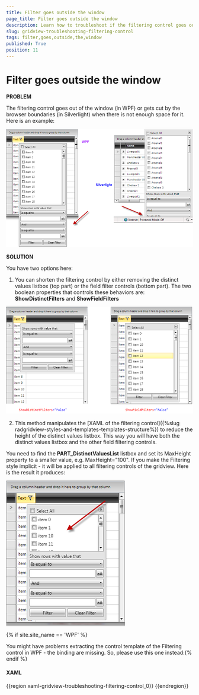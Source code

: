 ```yaml
---
title: Filter goes outside the window
page_title: Filter goes outside the window
description: Learn how to troubleshoot if the filtering control goes out of the window or gets cut by the browser boundaries when working with the Telerik WPF DataGrid.
slug: gridview-troubleshooting-filtering-control
tags: filter,goes,outside,the,window
published: True
position: 11
---
```


# Filter goes outside the window

__PROBLEM__

The filtering control goes out of the window (in WPF) or gets cut by the browser boundaries (in Silverlight) when there is not enough space for it. Here is an example:

![](images/troubleshooting_filtering_boundaries_gridview.png)

__SOLUTION__

You have two options here:

1. You can shorten the filtering control by either removing the distinct values listbox (top part) or the field filter controls (bottom part). The two boolean properties that controls these behaviors are: __ShowDistinctFilters__ and __ShowFieldFilters__

![](images/troubleshooting_filtering_boundaries_gridview2.png)

2. This method manipulates the [XAML of the filtering control]({%slug radgridview-styles-and-templates-templates-structure%}) to reduce the height of the distinct values listbox. This way you will have both the distinct values listbox and the other field filtering controls.

You need to find the __PART_DistinctValuesList__ listbox and set its MaxHeight property to a smaller value, e.g. MaxHeight="100". If you make the Filtering style implicit - it will be applied to all filtering controls of the gridview. Here is the result it produces:

![](images/troubleshooting_filtering_boundaries_gridview4.png)

{% if site.site_name == 'WPF' %}

You might have problems extracting the control template of the Filtering control in WPF - the binding are missing. So, please use this one instead:{% endif %}

#### __XAML__

{{region xaml-gridview-troubleshooting-filtering-control_0}}
	<Style TargetType="telerik:FilteringControl" >
	    <Setter Property="Template">
	        <Setter.Value>
	            <ControlTemplate TargetType="telerik:FilteringControl">
	                <Border BorderBrush="{TemplateBinding BorderBrush}" BorderThickness="{TemplateBinding BorderThickness}" CornerRadius="1" Margin="{TemplateBinding Margin}">
	                    <Border BorderBrush="White" BorderThickness="1" Background="{TemplateBinding Background}">
	                        <Grid>
	                            <StackPanel HorizontalAlignment="{TemplateBinding HorizontalContentAlignment}" MaxWidth="350" Margin="{TemplateBinding Padding}" MinWidth="200" VerticalAlignment="{TemplateBinding VerticalContentAlignment}">
	                                <StackPanel x:Name="PART_DistinctFilter" Visibility="{TemplateBinding DistinctFiltersVisibility}">
	                                    <CheckBox x:Name="PART_SelectAllCheckBox" Content="Select All" IsChecked="{Binding SelectAll, Mode=TwoWay}" Margin="0,2" telerik:LocalizationManager.ResourceKey="GridViewFilterSelectAll">
	                                        <telerik:StyleManager.Theme>
	                                            <telerik:Office_BlackTheme/>
	                                        </telerik:StyleManager.Theme>
	                                    </CheckBox>
	                                    <ListBox x:Name="PART_DistinctValuesList" ItemsSource="{Binding DistinctValues}" ScrollViewer.HorizontalScrollBarVisibility="Auto" 
	                                         MaxHeight="100" SelectionMode="Multiple">
	                                        <ListBox.ItemTemplate>
	                                            <DataTemplate>
	                                                <CheckBox Content="{Binding ConvertedValue}" IsChecked="{Binding IsActive, Mode=TwoWay}" VerticalContentAlignment="Center">
	                                                    <telerik:StyleManager.Theme>
	                                                        <telerik:Office_BlackTheme/>
	                                                    </telerik:StyleManager.Theme>
	                                                </CheckBox>
	                                            </DataTemplate>
	                                        </ListBox.ItemTemplate>
	                                        <telerik:StyleManager.Theme>
	                                            <telerik:Office_BlackTheme/>
	                                        </telerik:StyleManager.Theme>
	                                    </ListBox>
	                                </StackPanel>
	                                <StackPanel Margin="0,2" Visibility="{TemplateBinding FieldFiltersVisibility}">
	                                    <TextBlock Margin="0,2,0,0" telerik:LocalizationManager.ResourceKey="GridViewFilterShowRowsWithValueThat" Text="Show rows with value that"></TextBlock>
	                                    <telerik:RadComboBox x:Name="PART_Filter1ComboBox" ItemsSource="{Binding AvailableActions}" SelectedItem="{Binding Filter1.Operator, Mode=TwoWay}"  Margin="0,2">
	                                        <telerik:RadComboBox.ItemTemplate>
	                                            <DataTemplate>
	                                                <TextBlock>
	                                                    <TextBlock.Text>
	                                                        <Binding>
	                                                            <Binding.Converter>
	                                                                <telerik:FilterOperatorConverter/>
	                                                            </Binding.Converter>
	                                                        </Binding>
	                                                    </TextBlock.Text>
	                                                </TextBlock>
	                                            </DataTemplate>
	                                        </telerik:RadComboBox.ItemTemplate>
	                                        <telerik:StyleManager.Theme>
	                                            <telerik:Office_BlackTheme/>
	                                        </telerik:StyleManager.Theme>
	                                    </telerik:RadComboBox>
	                                    <ContentControl x:Name="PART_Filter1ContentControl" DataContext="{Binding Filter1}" HorizontalContentAlignment="Stretch" Margin="0,2" VerticalContentAlignment="Stretch"/>
	                                    <telerik:RadComboBox x:Name="PART_LogicalOperatorsComboBox"  ItemsSource="{Binding LogicalOperators}" SelectedItem="{Binding FieldFilterLogicalOperator, Mode=TwoWay}" Margin="0,2">
	                                        <telerik:RadComboBox.ItemTemplate>
	                                            <DataTemplate>
	                                                <TextBlock>
	                                                    <TextBlock.Text>
	                                                        <Binding>
	                                                            <Binding.Converter>
	                                                                <telerik:FilterCompositionLogicalOperatorConverter/>
	                                                            </Binding.Converter>
	                                                        </Binding>
	                                                    </TextBlock.Text>
	                                                </TextBlock>
	                                            </DataTemplate>
	                                        </telerik:RadComboBox.ItemTemplate>
	                                        <telerik:StyleManager.Theme>
	                                            <telerik:Office_BlackTheme/>
	                                        </telerik:StyleManager.Theme>
	                                    </telerik:RadComboBox>
	                                    <telerik:RadComboBox x:Name="PART_Filter2ComboBox" ItemsSource="{Binding AvailableActions}"  SelectedItem="{Binding Filter2.Operator, Mode=TwoWay}"  Margin="0,2">
	                                        <telerik:RadComboBox.ItemTemplate>
	                                            <DataTemplate>
	                                                <TextBlock>
	                                                    <TextBlock.Text>
	                                                        <Binding>
	                                                            <Binding.Converter>
	                                                                <telerik:FilterOperatorConverter/>
	                                                            </Binding.Converter>
	                                                        </Binding>
	                                                    </TextBlock.Text>
	                                                </TextBlock>
	                                            </DataTemplate>
	                                        </telerik:RadComboBox.ItemTemplate>
	                                        <telerik:StyleManager.Theme>
	                                            <telerik:Office_BlackTheme/>
	                                        </telerik:StyleManager.Theme>
	                                    </telerik:RadComboBox>
	                                    <ContentControl x:Name="PART_Filter2ContentControl" DataContext="{Binding Filter2}" HorizontalContentAlignment="Stretch" Margin="0,2" VerticalContentAlignment="Stretch"/>
	                                </StackPanel>
	                                <Grid>
	                                    <Grid.ColumnDefinitions>
	                                        <ColumnDefinition/>
	                                        <ColumnDefinition/>
	                                    </Grid.ColumnDefinitions>
	                                    <Button x:Name="PART_ApplyFilterButton" Content="Filter" Grid.Column="0" Height="22" Margin="0,2,2,2" telerik:LocalizationManager.ResourceKey="GridViewFilter">
	                                        <telerik:StyleManager.Theme>
	                                            <telerik:Office_BlackTheme/>
	                                        </telerik:StyleManager.Theme>
	                                    </Button>
	                                    <Button x:Name="PART_ClearFilterButton" Content="Clear Filter" Grid.Column="1" Height="22" Margin="2,2,0,2" telerik:LocalizationManager.ResourceKey="GridViewClearFilter">
	                                        <telerik:StyleManager.Theme>
	                                            <telerik:Office_BlackTheme/>
	                                        </telerik:StyleManager.Theme>
	                                    </Button>
	                                </Grid>
	                            </StackPanel>
	                            <telerik:RadButton x:Name="PART_FilterCloseButton" HorizontalAlignment="Right" Height="13" Margin="{TemplateBinding Padding}" VerticalAlignment="Top" Width="13">
	                                <telerik:StyleManager.Theme>
	                                    <telerik:Office_BlackTheme/>
	                                </telerik:StyleManager.Theme>
	                                <Path Data="M4,4L5,4 5,5 4,5z M0,4L1,4 1,5 0,5z M3,3L4,3 4,4 3,4z M1,3L2,3 2,4 1,4z M2,2L3,2 3,3 2,3z M4,0L5,0 5,1 4,1 4,2 3,2 3,0.99999994 4,0.99999994z M0,0L1,0 1,0.99999994 2,0.99999994 2,2 1,2 1,1 0,1z" Fill="Black" HorizontalAlignment="{TemplateBinding HorizontalContentAlignment}" Height="6" VerticalAlignment="{TemplateBinding VerticalContentAlignment}" Width="6"/>
	                            </telerik:RadButton>
	                        </Grid>
	                    </Border>
	                </Border>
	            </ControlTemplate>
	        </Setter.Value>
	    </Setter>
	    <Setter Property="Background" Value="#FFE4E4E4"/>
	    <Setter Property="BorderBrush" Value="#FF848484"/>
	    <Setter Property="Padding" Value="5"/>
	    <Setter Property="Margin" Value="0,2,0,0"/>
	    <Setter Property="BorderThickness" Value="1"/>
	    <Setter Property="VerticalContentAlignment" Value="Stretch"/>
	    <Setter Property="HorizontalContentAlignment" Value="Stretch"/>
	    <Setter Property="Foreground" Value="Black"/>
	    <Setter Property="SnapsToDevicePixels" Value="True"/>
	</Style>
{{endregion}}


